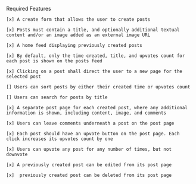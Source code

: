 Required Features

    [x] A create form that allows the user to create posts

    [x] Posts must contain a title, and optionally additional textual content and/or an image added as an external image URL

    [x] A home feed displaying previously created posts

    [x] By default, only the time created, title, and upvotes count for each post is shown on the posts feed

    [x] Clicking on a post shall direct the user to a new page for the selected post

    [] Users can sort posts by either their created time or upvotes count

    [] Users can search for posts by title

    [x] A separate post page for each created post, where any additional information is shown, including content, image, and comments

    [x] Users can leave comments underneath a post on the post page

    [x] Each post should have an upvote button on the post page. Each click increases its upvotes count by one

    [x] Users can upvote any post for any number of times, but not downvote

    [x] A previously created post can be edited from its post page
    
    [x]  previously created post can be deleted from its post page
